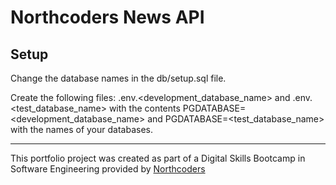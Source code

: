 # Northcoders News API

## Setup

Change the database names in the db/setup.sql file.

Create the following files: .env.<development_database_name> and .env.<test_database_name> with the contents PGDATABASE=<development_database_name> and PGDATABASE=<test_database_name> with the names of your databases.

---

This portfolio project was created as part of a Digital Skills Bootcamp in Software Engineering provided by [Northcoders](https://northcoders.com/)
